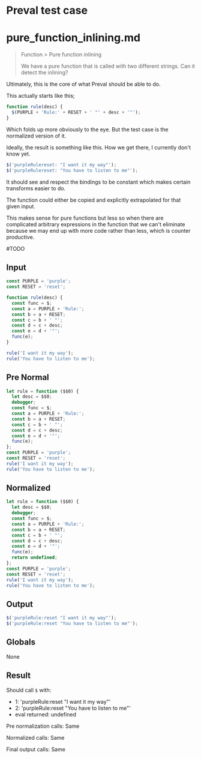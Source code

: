 # Preval test case

# pure_function_inlining.md

> Function > Pure function inlining
>
> We have a pure function that is called with two different strings. Can it detect the inlining?

Ultimately, this is the core of what Preval should be able to do.

This actually starts like this;

```js
function rule(desc) {
  $(PURPLE + 'Rule:' + RESET + ' "' + desc + '"');
}
```

Which folds up more obviously to the eye. But the test case is the normalized version of it.

Ideally, the result is something like this. How we get there, I currently don't know yet.

```js
$('purpleRulereset: "I want it my way"');
$('purpleRulereset: "You have to listen to me"');
```

It should see and respect the bindings to be constant which makes certain transforms easier to do.

The function could either be copied and explicitly extrapolated for that given input.

This makes sense for pure functions but less so when there are complicated arbitrary expressions in the function that we can't eliminate because we may end up with more code rather than less, which is counter productive.

#TODO

## Input

`````js filename=intro
const PURPLE = 'purple';
const RESET = 'reset';

function rule(desc) {
  const func = $;
  const a = PURPLE + 'Rule:';
  const b = a + RESET;
  const c = b + ' "';
  const d = c + desc;
  const e = d + '"';
  func(e);
}

rule('I want it my way');
rule('You have to listen to me');
`````

## Pre Normal

`````js filename=intro
let rule = function ($$0) {
  let desc = $$0;
  debugger;
  const func = $;
  const a = PURPLE + 'Rule:';
  const b = a + RESET;
  const c = b + ' "';
  const d = c + desc;
  const e = d + '"';
  func(e);
};
const PURPLE = 'purple';
const RESET = 'reset';
rule('I want it my way');
rule('You have to listen to me');
`````

## Normalized

`````js filename=intro
let rule = function ($$0) {
  let desc = $$0;
  debugger;
  const func = $;
  const a = PURPLE + 'Rule:';
  const b = a + RESET;
  const c = b + ' "';
  const d = c + desc;
  const e = d + '"';
  func(e);
  return undefined;
};
const PURPLE = 'purple';
const RESET = 'reset';
rule('I want it my way');
rule('You have to listen to me');
`````

## Output

`````js filename=intro
$('purpleRule:reset "I want it my way"');
$('purpleRule:reset "You have to listen to me"');
`````

## Globals

None

## Result

Should call `$` with:
 - 1: 'purpleRule:reset "I want it my way"'
 - 2: 'purpleRule:reset "You have to listen to me"'
 - eval returned: undefined

Pre normalization calls: Same

Normalized calls: Same

Final output calls: Same

